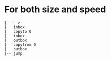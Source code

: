 # For both size and speed

```
|----->
|	inbox
|	copyto 0
|	inbox
|	outbox
|	copyfrom 0
|	outbox
|-- jump
```